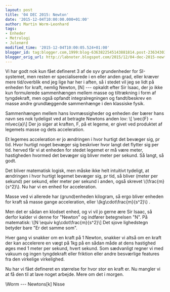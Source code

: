 ```yaml
---
layout: post
title: '04 DEC 2015: Newton'
date: '2015-12-04T10:00:00.000+01:00'
author: Martin Worm-Leonhard
tags:
- Enheder
- Metrologi
- Julenørd
modified_time: '2015-12-04T10:00:05.524+01:00'
blogger_id: tag:blogger.com,1999:blog-6363822545143881814.post-2363430323737808755
blogger_orig_url: http://labnoter.blogspot.com/2015/12/04-dec-2015-newton.html
---
```


Vi har godt nok kun fået defineret 3 af de syv grundenheder for
SI-systemet, men resten er specialiserede i en eller anden grad, eller
kræver mere tid/overblik end jeg lige har her i aften, så i stedet vil
jeg se lidt på enheden for kraft, nemlig Newton, \[N\] --- opkaldt efter
Sir Isaac, der jo ikke kun formulerede sammenhængen mellem masse og
tiltrækning i form af tyngdekraft, men også opfandt integralregningen og
fandt/beskrev en masse andre grundlæggende sammenhænge i den klassiske
fysik.

Sammenhængen mellem hans lovmæssigheder og enheden der bærer hans
navn ses nok tydeligst ved at betragte Newtons anden lov: \\[ \vec{F}
= m\vec{a}\\] Der jo siger at kraften, F, på et legeme, er givet ved
produktet af legemets masse og dets acceleration.

Et legemes acceleration er jo ændringen i hvor hurtigt det bevæger sig,
pr tid. Hvor hurtigt noget bevæger sig beskriver hvor langt det flytter
sig per tid. herved får vi at enheden for stedet legemet er må være
meter, hastigheden hvormed det bevæger sig bliver meter per sekund. Så
langt, så godt.

Det bliver matematisk logisk, men måske ikke helt intuitivt tydeligt, at
ændringen i hvor hurtigt legemet bevæger sig, pr tid, så bliver (meter
per sekund) per sekund, eller meter per sekund i anden, også skrevet
\\(\frac{m}{s^2}\\). Nu har vi en enhed for acceleration.

Masse ved vi allerede har (grund)enheden kilogram, så ergo bliver
enheden for kraft så masse gange acceleration, eller
\\(kg\cdot\frac{m}{s^2}\\) . 

Men det er sådan en klodset enhed, og vi
vil jo gerne ære Sir Isaac, så derfor kalder vi denne for "Newton" og
indfører betegnelsen "N". På matematisk: \\[N \equiv kg\cdot\frac{m}{s^2}\\] 
Det sjove lighedstegn betyder bare "Er det
samme som".

Hver gang vi snakker om en kraft på 1 Newton, snakker vi altså om en
kraft der kan accelerere en vægt på 1kg på en sådan måde at dens
hastighed øges med 1 meter per sekund, hvert sekund. Som sædvanligt
regner vi med vakuum og ingen tyngdekraft eller friktion eller andre
besværlige features fra den virkelige virkelighed.

Nu har vi fået defineret en størrelse for hvor stor en kraft er. Nu
mangler vi at få den til at lave noget arbejde. Mere om det i morgen.

\\Worm --- Newtons\[k\] Nisse
